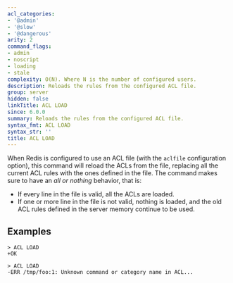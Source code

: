 ```yaml
---
acl_categories:
- '@admin'
- '@slow'
- '@dangerous'
arity: 2
command_flags:
- admin
- noscript
- loading
- stale
complexity: O(N). Where N is the number of configured users.
description: Reloads the rules from the configured ACL file.
group: server
hidden: false
linkTitle: ACL LOAD
since: 6.0.0
summary: Reloads the rules from the configured ACL file.
syntax_fmt: ACL LOAD
syntax_str: ''
title: ACL LOAD
---
```

When Redis is configured to use an ACL file (with the `aclfile` configuration
option), this command will reload the ACLs from the file, replacing all
the current ACL rules with the ones defined in the file. The command makes
sure to have an *all or nothing* behavior, that is:

* If every line in the file is valid, all the ACLs are loaded.
* If one or more line in the file is not valid, nothing is loaded, and the old ACL rules defined in the server memory continue to be used.

## Examples

```
> ACL LOAD
+OK

> ACL LOAD
-ERR /tmp/foo:1: Unknown command or category name in ACL...
```
